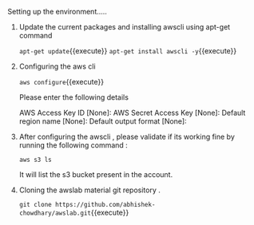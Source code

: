 Setting up the environment.....

1. Update the current packages and installing awscli using apt-get command
	
	`apt-get update`{{execute}}
	`apt-get install awscli -y`{{execute}}
2. Configuring the aws cli

	`aws configure`{{execute}}

    Please enter the following details

	AWS Access Key ID [None]:
	AWS Secret Access Key [None]:
	Default region name [None]:
	Default output format [None]:

3. After configuring the awscli , please validate if its working fine by running the following command :
	
	`aws s3 ls`

   It will list the s3 bucket present in the account.

4. Cloning the awslab material git repository .

	`git clone https://github.com/abhishek-chowdhary/awslab.git`{{execute}}
